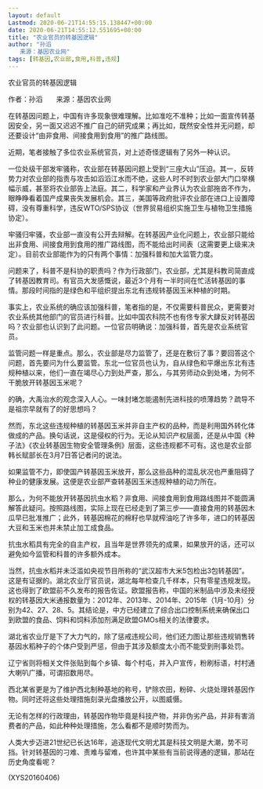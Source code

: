 ```yaml
---
layout: default
Lastmod: 2020-06-21T14:55:15.138447+00:00
date: 2020-06-21T14:55:12.551695+00:00
title: "农业官员的转基因逻辑"
author: "孙滔
　　来源：基因农业网"
tags: [转基因,农业部,食用,科普,违规]
---
```


农业官员的转基因逻辑

作者：孙滔　　来源：基因农业网

在转基因问题上，中国有许多现象很难理解。比如准吃不准种；比如一面宣传转基因安全，另一面又迟迟不推广自己的研究成果；再比如，既然安全性并无问题，却还要设计“由非食用、间接食用到食用”的推广路线图。

近期，笔者接触了多位农业系统官员，对上述奇怪逻辑有了另外一种认识。

一位处级干部发牢骚称，农业部在转基因问题上受到“三座大山”压迫。其一，反转势力对农业部的指责与攻击如滔滔江水而不绝，这些人时不时到农业部大门口举横幅示威，甚至将农业部告上法庭。其二，科学家和产业界认为农业部拖沓不作为，眼睁睁看着国产成果丧失发展机会。其三，美国等政府批评农业部在进口上设置障碍，没有尊重科学，违反WTO/SPS协议（世界贸易组织实施卫生与植物卫生措施协定）。

牢骚归牢骚，农业部一直没有公开去辩解。在转基因产业化问题上，农业部只能给出非食用、间接食用到食用的推广路线图，而不能给出时间表（这需要更上级来决定）。目前农业部能作为的只有两个事情：加强科普和加大监管力度。

问题来了，科普不是科协的职责吗？作为行政部门，农业部，尤其是科教司简直成了转基因教育司。有官员大发感慨说，最近3个月有一半时间在忙活转基因的事情。那段时间指的是绿色和平组织提出东北有违规转基因玉米种植的时期。

事实上，农业系统的确应该加强科普，笔者指的是，不仅需要科普民众，更需要对农业系统其他部门的官员进行科普。比如中国农科院不也有佟专家大肆反对转基因吗？农业部也认识到了此问题。一位官员明确说：加强科普，首先是农业系统官员。

监管问题一样是重点。那么，农业部是尽力监管了，还是在敷衍了事？要回答这个问题，首先要问为什么要监管。东北一位官员也认为，自从绿色和平爆出东北有违规种植以来，他们一直在竭尽心力到处严查，那么，与其劳师动众到处堵，为何不干脆放开转基因玉米呢？

的确，大禹治水的观念深入人心。一味封堵怎能遏制先进科技的喷薄趋势？疏导不是祖宗早就有了的好思想吗？

然而，东北这些违规种植的转基因玉米并非自主产权的品种，而是利用国外转化体做成的产品。换句话说，这是侵权的行为。无论从知识产权层面，还是从中国《种子法》《农业转基因生物安全管理条例》层面，这些违规都不可有。这也是农业部韩长赋部长在3月7日答记者问的说法。

如果监管不力，即使国产转基因玉米放开，那么这些品种的混乱状况也严重阻碍了种业的健康发展。这便是农业部严查转基因玉米违规种植的动力所在。

那么，为何不能放开转基因抗虫水稻？非食用、间接食用到食用路线图并不能圆满解答此疑问。按照路线图，实际上现在已经走到了第三步——直接食用的转基因木瓜早已批准推广；此外，转基因棉花的棉籽也早就榨油吃了许多年，进口的转基因大豆和玉米也并未禁止加工成食品。

抗虫水稻具有完全的自主产权，且当年是世界领先的成果，如果放开的话，还可以避免如今监管和科普的许多额外成本。

当然，抗虫水稻并未泛滥如央视节目所称的“武汉超市大米5包检出3包转基因”。这是有证据的。湖北农业厅官员说，湖北每年检查几千样本，只有零星违规发现。这也得到了欧盟前不久发布的报告佐证。欧盟报告称，中国的米制品中涉及未经授权的转基因大米通报数量为：2012年、2013年、2014年、2015年（1月-10月）分别为42、27、28、5。其结论是，中方已经建立了综合出口控制系统来确保出口到欧盟的食品、饲料和饲料添加剂满足欧盟GMOs相关的法律要求。

湖北省农业厅是下了大力气的，除了惩戒违规公司，他们还力图让那些违规销售转基因水稻种子的个体户受到严惩，但由于其涉及额度太小而不能受到刑事处罚。

辽宁省则将相关文件张贴到每个乡镇、每个村屯，并入户宣传，粉刷标语，村村通大喇叭广播，可谓招数用尽。

西北某省更是为了维护西北制种基地的称号，铲除农田，粉碎、火烧处理转基因作物。同时还将这些处理措施刻录光盘播放公开，以图威慑。

无论有怎样的行政理由，转基因作物毕竟是科技产物，并非伪劣产品，并非有害消费者的产品，如此种种处理措施，怎么看都不是顺时势而为。

人类大步迈进21世纪已长达16年，追逐现代文明尤其是科技文明是大潮，势不可挡。针对转基因的刁难、责难与留难，也许其中某些有当前说得通的逻辑，那站在历史角度看呢？

(XYS20160406)

